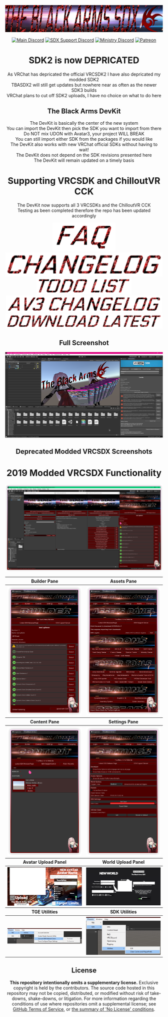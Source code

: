 <div align='center'>
<img src="screenshots/tba.png" />  

[![Main Discord](https://img.shields.io/discord/832050220345982977?style=for-the-badge&logo=appveyor?color=%23ff0000&label=The%20Black%20Arms)](https://discord.gg/pcfjyQ6z6z)  [![SDX Support Discord](https://img.shields.io/discord/745011216526737438?style=for-the-badge&logo=appveyor?color=%23ff0000&label=Support%20Server)](https://discord.gg/A9dca3N)  [![Ministry Discord](https://img.shields.io/discord/657533624052219905?style=for-the-badge&logo=appveyor?color=%23000000&label=Ministry)](https://discord.gg/ministry)  [![Patreon](https://img.shields.io/badge/Patreon-Donate-pink?style=for-the-badge)](https://www.patreon.com/PhoenixAceVFX)  

# SDK2 is now DEPRICATED  
As VRChat has depricated the official VRCSDK2 I have also depricated my modded SDK2  
TBASDX2 will still get updates but nowhere near as often as the newer SDK3 builds  
VRChat plans to cut off SDK2 uploads, I have no choice on what to do here  

## The Black Arms DevKit  
The DevKit is basically the center of the new system  
You can import the DevKit then pick the SDK you want to import from there  
Do NOT mix UDON with Avatar3, your project WILL BREAK  
You can still import either SDK from the packages if you would like  
The DevKit also works with new VRChat official SDKs without having to wait!  
The DevKit does not depend on the SDK revisions presented here  
The DevKit will remain updated on a timely basis  

# Supporting VRCSDK and ChilloutVR CCK  
The DevKit now supports all 3 VRCSDKs and the ChilloutVR CCK  
Testing as been completed therefore the repo has been updated accordingly  

[![faq](screenshots/faq.png)](./FAQ.md)
[![changelog](screenshots/changelog.png)](./CHANGELOG.md)
[![todo list](screenshots/todo.png)](./TODO.md)
[![av3 changelog](screenshots/av3changelog.png)](./AVATAR-3.0-CHANGELOG.md)
[![download](screenshots/tbadownload.png)](https://github.com/TheBlackArms/TheBlackArmsSDX/releases/latest)

## Full Screenshot  
<img src="screenshots/DevKit.png" />

## Deprecated Modded VRCSDX Screenshots  
# 2019 Modded VRCSDX Functionality  
<img src="screenshots/sdx.png" />
<table>
  <tr>
    <th>Builder Pane</th>
    <th>Assets Pane</th>
  </tr>
  <tr>
    <th><img src="screenshots/builder.png" alt="Builder Pane" width="270px" /></th>
    <th><img src="screenshots/assets.png" alt="Assets Pane" width="320px" /></th>
  </tr>
  <tr>
    <th>Content Pane</th>
    <th>Settings Pane</th>
  </tr>
  <tr>
    <th><img src="screenshots/content.png" alt="Content Pane" width="320px" /></th>
    <th><img src="screenshots/settings.png" alt="Settings Pane" width="303px" /></th>
  </tr>
  <tr>
    <th>Avatar Upload Panel</th>
    <th>World Upload Panel</th>
  </tr>
  <tr>
    <th><img src="screenshots/avatarup.png" alt="Avatar Upload Panel" width="322px" /></th>
    <th><img src="screenshots/worldup.png" alt="World Upload Panel" width="320px" /></th>
  </tr>
  <tr>
    <th>TGE Utilities</th>
    <th>SDK Utilities</th>
  </tr>
  <tr>
    <th><img src="screenshots/tge.png" alt="TGE Utilities" width="320px" /></th>
    <th><img src="screenshots/utilities.png" alt="SDK Utilities" width="250px" /></th>
  </tr>
</table>

## License

**This repository intentionally omits a supplementary license.** Exclusive copyright is held by the contributors.
The source code hosted in this repository may not be copied, distributed, or modified without risk of take-downs, shake-downs, or litigation.
For more information regarding the conditions of use where repositories omit a supplemental license; see [GitHub Terms of Service](https://docs.github.com/en/github/site-policy/github-terms-of-service#d-user-generated-content), or [the summary of 'No License' conditions](https://choosealicense.com/no-permission/).
</div>